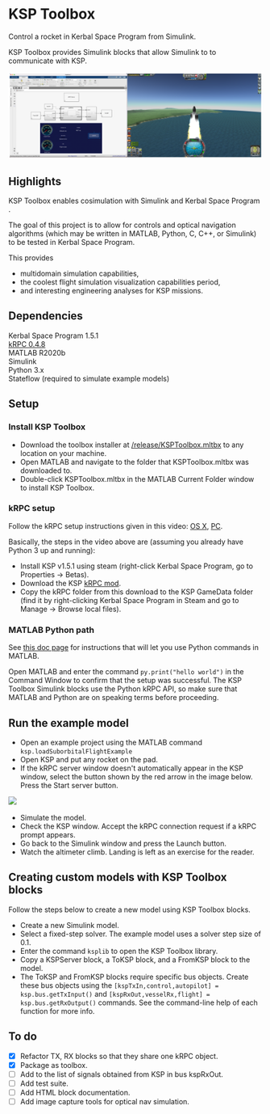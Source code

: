 # KSP Toolbox
Control a rocket in Kerbal Space Program from Simulink.

KSP Toolbox provides Simulink blocks that allow Simulink to to communicate with KSP.

<p float = "left">
    <img src="doc/images/slkspsidebyside.png" width = "800"/>
</p>


## Highlights

KSP Toolbox enables cosimulation with Simulink and Kerbal Space Program .

The goal of this project is to allow for controls and optical navigation
algorithms (which may be written in MATLAB, Python, C, C++, or Simulink)
to be tested in Kerbal Space Program.

This provides
- multidomain simulation capabilities, 
- the coolest flight simulation visualization capabilities period, 
- and interesting engineering analyses for KSP missions.

## Dependencies
Kerbal Space Program 1.5.1  
[kRPC 0.4.8](https://krpc.github.io/krpc)  
MATLAB R2020b  
Simulink    
Python 3.x  
Stateflow (required to simulate example models)


## Setup

### Install KSP Toolbox
- Download the toolbox installer at 
[/release/KSPToolbox.mltbx](https://github.com/brhannan/sl-ksp/tree/main/release) 
to any location on your machine.  
- Open MATLAB and navigate to the folder that KSPToolbox.mltbx was downloaded to.  
- Double-click KSPToolbox.mltbx in the MATLAB Current Folder window to 
install KSP Toolbox.  

### kRPC setup
Follow the kRPC setup instructions given in this video:
[OS X](https://www.youtube.com/watch?v=x6wdnge-hZU&t=0s),
[PC](https://www.youtube.com/watch?v=RQzWri_K_UY).  

Basically, the steps in the video above are (assuming you already have
Python 3 up and running):  
- Install KSP v1.5.1 using steam (right-click Kerbal Space Program, go to
Properties -> Betas).  
- Download the KSP [kRPC mod](https://spacedock.info/mod/69/kRPC).  
- Copy the kRPC folder from this download to the KSP GameData folder (find
it by right-clicking Kerbal Space Program in Steam and go to Manage ->
Browse local files).  

### MATLAB Python path

See 
[this doc page](https://www.mathworks.com/help/matlab/call-python-libraries.html) 
for instructions that will let you use Python commands in MATLAB.

Open MATLAB and enter the command 
```py.print("hello world")``` in the Command Window to confirm that the 
setup was successful. The KSP Toolbox Simulink blocks use the Python kRPC API, so 
make sure that MATLAB and Python are on speaking terms before proceeding.


## Run the example model

- Open an example project using the MATLAB command ```ksp.loadSuborbitalFlightExample```  
- Open KSP and put any rocket on the pad.  
- If the kRPC server window doesn't automatically appear in the KSP window, 
select the button shown by the red arrow in the image below. Press the 
Start server button.  

<p float = "left">
    <img src="doc/images/start-krpc-server-menu.png" width = "300"/>
</p>

- Simulate the model.
- Check the KSP window. Accept the kRPC connection request if a kRPC prompt
appears.  
- Go back to the Simulink window and press the Launch button.  
- Watch the altimeter climb. Landing is left as an exercise for the reader.  


## Creating custom models with KSP Toolbox blocks

Follow the steps below to create a new model using KSP Toolbox blocks.
- Create a new Simulink model.
- Select a fixed-step solver. The example model uses a solver step size of 0.1.
- Enter the command ```ksplib``` to open the KSP Toolbox library.
- Copy a KSPServer block, a ToKSP block, and a FromKSP block to the model.
- The ToKSP and FromKSP blocks require specific bus objects. Create these 
bus objects using the 
```[kspTxIn,control,autopilot] = ksp.bus.getTxInput()``` 
and 
```[kspRxOut,vesselRx,flight] = ksp.bus.getRxOutput()``` 
commands. See the command-line help of each function for more info.


## To do
- [x] Refactor TX, RX blocks so that they share one kRPC object.
- [x] Package as toolbox.
- [ ] Add to the list of signals obtained from KSP in bus kspRxOut.
- [ ] Add test suite.
- [ ] Add HTML block documentation.
- [ ] Add image capture tools for optical nav simulation.

